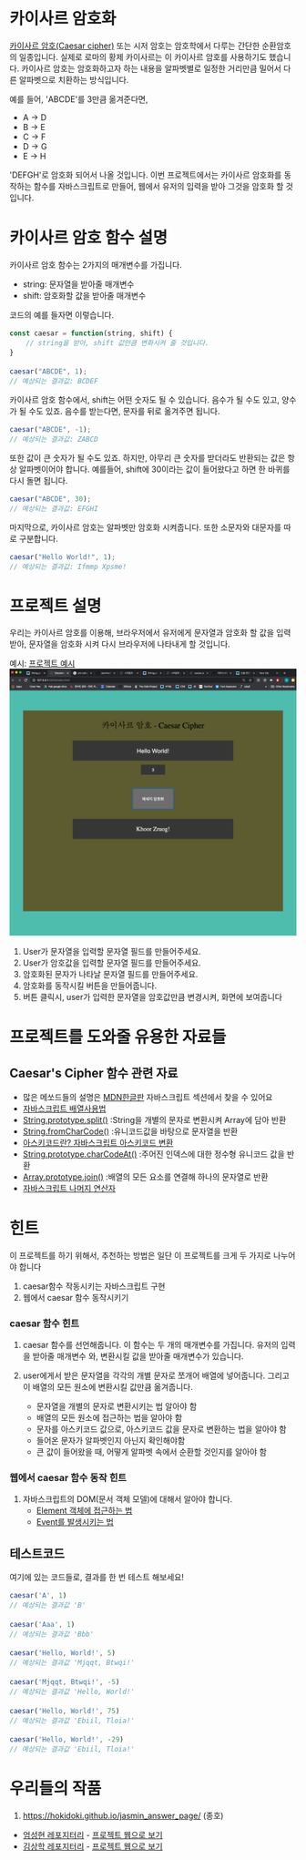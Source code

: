 # 카이사르 암호화

[카이사르 암호(Caesar cipher)](https://ko.wikipedia.org/wiki/%EC%B9%B4%EC%9D%B4%EC%82%AC%EB%A5%B4_%EC%95%94%ED%98%B8)
또는 시저 암호는 암호학에서 다루는 간단한 순환암호의 일종입니다.
실제로 로마의 황제 카이사르는 이 카이사르 암호를 사용하기도 했습니다. 카이사르 암호는 암호화하고자 하는 
내용을 알파벳별로 일정한 거리만큼 밀어서 다른 알파벳으로 치환하는 방식입니다. 

예를 들어, 'ABCDE'를 3만큼 옮겨준다면, 

- A -> D
- B -> E
- C -> F
- D -> G
- E -> H

'DEFGH'로 암호화 되어서 나올 것입니다.
이번 프로젝트에서는 카이사르 암호화를 동작하는 함수를 자바스크립트로 만들어, 웹에서 유저의 입력을
받아 그것을 암호화 할 것 입니다.

# 카이사르 암호 함수 설명

카이사르 암호 함수는 2가지의 매개변수를 가집니다.

- string: 문자열을 받아줄 매개변수
- shift: 암호화할 값을 받아줄 매개변수

코드의 예를 들자면 이렇습니다.

```javascript
const caesar = function(string, shift) {
    // string을 받아, shift 값만큼 변화시켜 줄 것입니다.
}

caesar("ABCDE", 1);
// 예상되는 결과값: BCDEF
```

카이사르 암호 함수에서, shift는 어떤 숫자도 될 수 있습니다. 음수가 될 수도 있고, 양수가 될 수도 있죠.
음수를 받는다면, 문자를 뒤로 옮겨주면 됩니다.

```javascript
caesar("ABCDE", -1);
// 예상되는 결과값: ZABCD
```

또한 값이 큰 숫자가 될 수도 있죠. 하지만, 아무리 큰 숫자를 받더라도 반환되는 값은 항상 알파벳이어야 
합니다. 예를들어, shift에 30이라는 값이 들어왔다고 하면 한 바퀴를 다시 돌면 됩니다.

```javascript
caesar("ABCDE", 30);
// 예상되는 결과값: EFGHI
```

마지막으로, 카이사르 암호는 알파벳만 암호화 시켜줍니다. 또한 소문자와 대문자를 따로 구분합니다.

```javascript
caesar("Hello World!", 1);
// 예상되는 결과값: Ifmmp Xpsme!
```
# 프로젝트 설명

우리는 카이사르 암호를 이용해, 브라우저에서 유저에게 문자열과 암호화 할 값을 입력받아, 문자열을 암호화
시켜 다시 브라우저에 나타내게 할 것입니다.

예시:
[프로젝트 예시](https://daegudude.github.io/caesar/)
![Image of Caesar Example](https://github.com/DaeguDude/jasmine/blob/master/caesar%E1%84%8B%E1%85%A8%E1%84%89%E1%85%B5.png)

1. User가 문자열을 입력할 문자열 필드를 만들어주세요.
2. User가 암호값을 입력할 문자열 필드를 만들어주세요.
3. 암호화된 문자가 나타날 문자열 필드를 만들어주세요.
4. 암호화를 동작시킬 버튼을 만들어줍니다.
5. 버튼 클릭시, user가 입력한 문자열을 암호값만큼 변경시켜, 화면에 보여줍니다


# 프로젝트를 도와줄 유용한 자료들

## Caesar's Cipher 함수 관련 자료
- 많은 메쏘드들의 설명은 [MDN한글판](https://developer.mozilla.org/ko/docs/Web/JavaScript) 
자바스크립트 섹션에서 찾을 수 있어요
- [자바스크립트 배열사용법](https://offbyone.tistory.com/133)
- [String.prototype.split()](https://developer.mozilla.org/ko/docs/Web/JavaScript/Reference/Global_Objects/String/split)
:String을 개별의 문자로 변환시켜 Array에 담아 반환
- [String.fromCharCode()](https://developer.mozilla.org/ko/docs/Web/JavaScript/Reference/Global_Objects/String/fromCharCode)
:유니코드값을 바탕으로 문자열을 반환
- [아스키코드란? 자바스크립트 아스키코드 변환](https://m.blog.naver.com/PostView.nhn?blogId=diceworld&logNo=220175224345&proxyReferer=https%3A%2F%2Fwww.google.com%2F)
- [String.prototype.charCodeAt()](https://developer.mozilla.org/ko/docs/Web/JavaScript/Reference/Global_Objects/String/charCodeAt)
:주어진 인덱스에 대한 정수형 유니코드 값을 반환
- [Array.prototype.join()](https://developer.mozilla.org/ko/docs/Web/JavaScript/Reference/Global_Objects/Array/join)
:배열의 모든 요소를 연결해 하나의 문자열로 반환
- [자바스크립트 나머지 연산자](https://developer.mozilla.org/ko/docs/Web/JavaScript/Reference/Operators/Arithmetic_Operators#%EB%82%98%EB%A8%B8%EC%A7%80)


# 힌트

이 프로젝트를 하기 위해서, 추천하는 방법은 일단 이 프로젝트를 크게 두 가지로 나누어야 합니다

1. caesar함수 작동시키는 자바스크립트 구현
2. 웹에서 caesar 함수 동작시키기

### caesar 함수 힌트
1. caesar 함수를 선언해줍니다. 이 함수는 두 개의 매개변수를 가집니다. 유저의 입력을 받아줄 매개변수
와, 변환시킬 값을 받아줄 매개변수가 있습니다.

2. user에게서 받은 문자열을 각각의 개별 문자로 쪼개어 배열에 넣어줍니다. 그리고 이 배열의 모든 원소에
변환시킬 값만큼 옮겨줍니다.
    - 문자열을 개별의 문자로 변환시키는 법 알아야 함
    - 배열의 모든 원소에 접근하는 법을 알아야 함
    - 문자를 아스키코드 값으로, 아스키코드 값을 문자로 변환하는 법을 알아야 함
    - 들어온 문자가 알파벳인지 아닌지 확인해야함
    - 큰 값이 들어왔을 때, 어떻게 알파벳 속에서 순환할 것인지를 알아야 함

### 웹에서 caesar 함수 동작 힌트

1. 자바스크립트의 DOM(문서 객체 모델)에 대해서 알아야 합니다.
    - [Element 객체에 접근하는 법](https://developer.mozilla.org/ko/docs/Web/API/Document/getElementById)
    - [Event를 발생시키는 법](https://developer.mozilla.org/ko/docs/Web/API/EventTarget/addEventListener)
    
    
## 테스트코드

여기에 있는 코드들로, 결과를 한 번 테스트 해보세요!
```javascript
caesar('A', 1)
// 예상되는 결과값 'B'

caesar('Aaa', 1)
// 예상되는 결과값 'Bbb'

caesar('Hello, World!', 5)
// 예상되는 결과값 'Mjqqt, Btwqi!'

caesar('Mjqqt, Btwqi!', -5)
// 예상되는 결과값 'Hello, World!'

caesar('Hello, World!', 75)
// 예상되는 결과값 'Ebiil, Tloia!'

caesar('Hello, World!', -29)
// 예상되는 결과값 'Ebiil, Tloia!'
```

# 우리들의 작품

1. https://hokidoki.github.io/jasmin_answer_page/      (종호)

<!-- 여기에 자기 작품을 추가해주세요! -->
<!-- [자기이름](코드 레파지토리 링크) - [프로젝트 보러가기](프로젝트 링크) -->

- [엄성현 레포지터리](https://github.com/domanico6594/JasminQuiz) - [프로젝트 웹으로 보기](https://domanico6594.github.io/JasminQuiz/)
- [김상학 레포지터리](https://github.com/DaeguDude/caesar) - [프로젝트 웹으로 보기](https://daegudude.github.io/caesar/)





